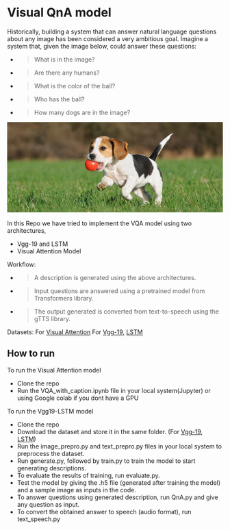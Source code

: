 # **Visual QnA model**
Historically, building a system that can answer natural language questions about any image has been considered a very ambitious goal. Imagine a system that, given the image below, could answer these questions:

- >What is in the image?
- >Are there any humans?
- >What is the color of the ball?
- >Who has the ball?
- >How many dogs are in the image?




<img src="images/readme.jpg" alt="readme">

In this Repo we have tried to implement the VQA model  using  two architectures, 
- Vgg-19 and LSTM 
- Visual Attention Model 

Workflow:

- >A description is generated using the above architectures.
- >Input questions are answered using a pretrained model from Transformers library.
- >The output generated is converted from text-to-speech using the gTTS library.


Datasets: 
For [Visual Attention](http://cocodataset.org/#home) 
For [Vgg-19](https://github.com/jbrownlee/Datasets/releases/download/Flickr8k/Flickr8k_Dataset.zip), [LSTM](https://github.com/jbrownlee/Datasets/releases/download/Flickr8k/Flickr8k_text.zip)

## How to run 
 To run the Visual Attention model
  - Clone the repo 
  - Run the VQA_with_caption.ipynb file in your local system(Jupyter) or using Google colab if you dont have a GPU
 
 To run the Vgg19-LSTM model
  - Clone the repo
  - Download the dataset and store it in the same folder. (For [Vgg-19](https://github.com/jbrownlee/Datasets/releases/download/Flickr8k/Flickr8k_Dataset.zip), [LSTM](https://github.com/jbrownlee/Datasets/releases/download/Flickr8k/Flickr8k_text.zip))
  - Run the image_prepro.py and text_prepro.py files in your local system to preprocess the dataset.
  - Run generate.py, followed by train.py to train the model to start generating descriptions.
  - To evaluate the results of training, run evaluate.py.
  - Test the model by giving the .h5 file (generated after training the model) and a sample image as inputs in the code.
  - To answer questions using generated description, run QnA.py and give any question as input.
  - To convert the obtained answer to speech (audio format), run text_speech.py

 
